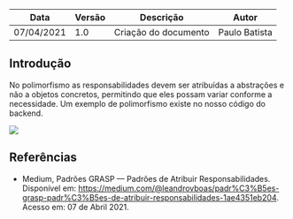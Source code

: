 | Data | Versão | Descrição | Autor |
|------|--------|-----------|-------|
| 07/04/2021 | 1.0 | Criação do documento | Paulo Batista |

## Introdução

No polimorfismo as responsabilidades devem ser atribuídas a abstrações e não a objetos concretos, permitindo que eles possam variar conforme a necessidade.
Um exemplo de polimorfismo existe no nosso código do backend.

![](https://i.imgur.com/Empzuak.png)

## Referências
* Medium, Padrões GRASP — Padrões de Atribuir Responsabilidades. Disponível em: https://medium.com/@leandrovboas/padr%C3%B5es-grasp-padr%C3%B5es-de-atribuir-responsabilidades-1ae4351eb204. Acesso em: 07 de Abril 2021.